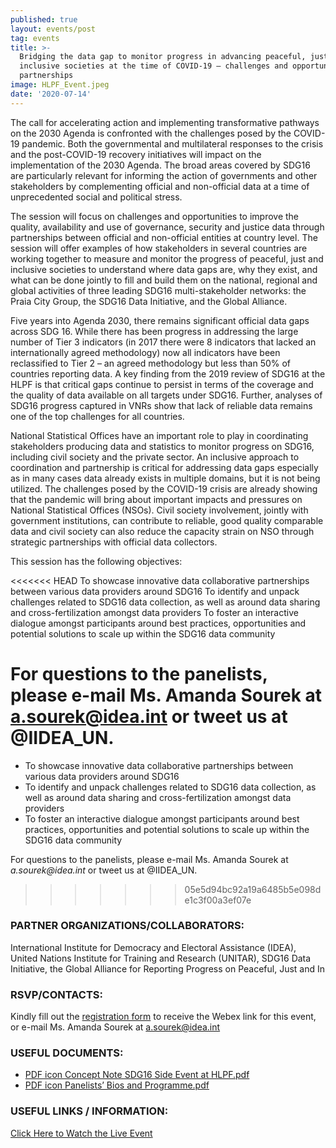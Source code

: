 ```yaml
---
published: true
layout: events/post
tag: events
title: >-
  Bridging the data gap to monitor progress in advancing peaceful, just and
  inclusive societies at the time of COVID-19 – challenges and opportunities for
  partnerships
image: HLPF_Event.jpeg
date: '2020-07-14'
---
```

The call for accelerating action and implementing transformative pathways on the 2030 Agenda is confronted with the challenges posed by the COVID-19 pandemic. Both the governmental and multilateral responses to the crisis and the post-COVID-19 recovery initiatives will impact on the implementation of the 2030 Agenda. The broad areas covered by SDG16 are particularly relevant for informing the action of governments and other stakeholders by complementing official and non-official data at a time of unprecedented social and political stress.

The session will focus on challenges and opportunities to improve the quality, availability and use of governance, security and justice data through partnerships between official and non-official entities at country level. The session will offer examples of how stakeholders in several countries are working together to measure and monitor the progress of peaceful, just and inclusive societies  to  understand where data gaps are, why they exist, and what can be done jointly to fill  and build them on the national, regional and global activities of three leading SDG16 multi-stakeholder networks: the Praia City Group, the SDG16 Data Initiative, and the Global Alliance.

Five years into Agenda 2030, there remains significant official data gaps across SDG 16. While there has been progress in addressing the large number of Tier 3 indicators (in 2017 there were 8 indicators that lacked an internationally agreed methodology) now all indicators have been reclassified to Tier 2 – an agreed methodology but less than 50% of countries reporting data. A key finding from the 2019 review of SDG16 at the HLPF is that critical gaps continue to persist in terms of the coverage and the quality of data available on all targets under SDG16. Further, analyses of SDG16 progress captured in VNRs show that lack of reliable data remains one of the top challenges for all countries.

National Statistical Offices have an important role to play in coordinating stakeholders producing data and statistics to monitor progress on SDG16, including civil society and the private sector. An inclusive approach to coordination and partnership is critical for addressing data gaps especially as in many cases data already exists in multiple domains, but it is not being utilized. The challenges posed by the COVID-19 crisis are already showing that the pandemic will bring about important impacts and pressures on National Statistical Offices (NSOs). Civil society involvement, jointly with government institutions, can contribute to reliable, good quality comparable data and civil society can also reduce the capacity strain on NSO through strategic partnerships with official data collectors.

This session has the following objectives:

<<<<<<< HEAD
To showcase innovative data collaborative partnerships between various data providers around SDG16
To identify and unpack challenges related to SDG16 data collection, as well as around data sharing and cross-fertilization amongst data providers
To foster an interactive dialogue amongst participants around best practices, opportunities and potential solutions to scale up within the SDG16 data community

For questions to the panelists, please e-mail Ms. Amanda Sourek at a.sourek@idea.int or tweet us at @IIDEA_UN.
=======
- To showcase innovative data collaborative partnerships between various data providers around SDG16
- To identify and unpack challenges related to SDG16 data collection, as well as around data sharing and cross-fertilization amongst data providers
- To foster an interactive dialogue amongst participants around best practices, opportunities and potential solutions to scale up within the SDG16 data community
 
For questions to the panelists, please e-mail Ms. Amanda Sourek at _a.sourek@idea.int_ or tweet us at @IIDEA_UN.
>>>>>>> 05e5d94bc92a19a6485b5e098de1c3f00a3ef07e

### PARTNER ORGANIZATIONS/COLLABORATORS: 
International Institute for Democracy and Electoral Assistance (IDEA), United Nations Institute for Training and Research (UNITAR), SDG16 Data Initiative, the Global Alliance for Reporting Progress on Peaceful, Just and In

### RSVP/CONTACTS: 
Kindly fill out the [registration form](https://forms.office.com/Pages/ResponsePage.aspx?id=s_PyQFopw02zVuV_On1HWbJw9hWPQAtGpb7ggekfoghUM1RTQUFVSEVEMjBPTVkxNVY1U00yT01aTy4u) to receive the Webex link for this event, or e-mail Ms. Amanda Sourek at a.sourek@idea.int

### USEFUL DOCUMENTS: 
- [PDF icon Concept Note SDG16 Side Event at HLPF.pdf](https://www.idea.int/sites/default/files/events/Concept%20Note%20SDG16%20Side%20Event%20at%20HLPF.pdf)
- [PDF icon Panelists’ Bios and Programme.pdf](https://www.idea.int/sites/default/files/events/Panelists%E2%80%99%20Bios%20and%20Programme.pdf)

### USEFUL LINKS / INFORMATION: 
[Click Here to Watch the Live Event](https://youtu.be/jH3ZLCCOX24)
